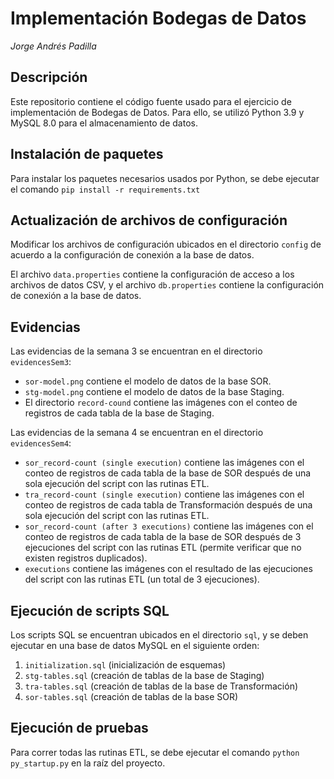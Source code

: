 # Implementación Bodegas de Datos

*Jorge Andrés Padilla*

## Descripción

Este repositorio contiene el código fuente usado para el ejercicio de implementación de Bodegas de Datos. Para ello, se utilizó Python 3.9 y MySQL 8.0 para el almacenamiento de datos.

## Instalación de paquetes

Para instalar los paquetes necesarios usados por Python, se debe ejecutar el comando `pip install -r requirements.txt`

## Actualización de archivos de configuración

Modificar los archivos de configuración ubicados en el directorio `config` de acuerdo a la configuración de conexión a la base de datos.

El archivo `data.properties` contiene la configuración de acceso a los archivos de datos CSV, y el archivo `db.properties` contiene la configuración de conexión a la base de datos.

## Evidencias

Las evidencias de la semana 3 se encuentran en el directorio `evidencesSem3`:
- `sor-model.png` contiene el modelo de datos de la base SOR.
- `stg-model.png` contiene el modelo de datos de la base Staging.
- El directorio `record-cound` contiene las imágenes con el conteo de registros de cada tabla de la base de Staging.

Las evidencias de la semana 4 se encuentran en el directorio `evidencesSem4`:
- `sor_record-count (single execution)` contiene las imágenes con el conteo de registros de cada tabla de la base de SOR después de una sola ejecución del script con las rutinas ETL.
- `tra_record-count (single execution)` contiene las imágenes con el conteo de registros de cada tabla de Transformación después de una sola ejecución del script con las rutinas ETL.
- `sor_record-count (after 3 executions)` contiene las imágenes con el conteo de registros de cada tabla de la base de SOR después de 3 ejecuciones del script con las rutinas ETL (permite verificar que no existen registros duplicados).
- `executions` contiene las imágenes con el resultado de las ejecuciones del script con las rutinas ETL (un total de 3 ejecuciones).

## Ejecución de scripts SQL

Los scripts SQL se encuentran ubicados en el directorio `sql`, y se deben ejecutar en una base de datos MySQL en el siguiente orden:
1. `initialization.sql` (inicialización de esquemas)
2. `stg-tables.sql` (creación de tablas de la base de Staging)
3. `tra-tables.sql` (creación de tablas de la base de Transformación)
4. `sor-tables.sql` (creación de tablas de la base SOR)

## Ejecución de pruebas

Para correr todas las rutinas ETL, se debe ejecutar el comando `python py_startup.py` en la raíz del proyecto.
